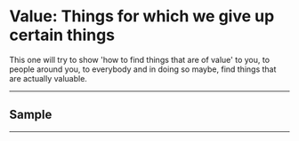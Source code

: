 # Value: Things for which we give up certain things 

This one will try to show 'how to find things that are of value' to you, to people around you, to everybody and in doing so maybe, find things that are actually valuable.

___

## Sample
___
